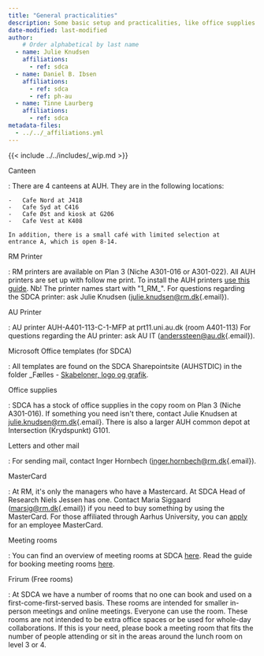 ```yaml
---
title: "General practicalities"
description: Some basic setup and practicalities, like office supplies.
date-modified: last-modified
author:
    # Order alphabetical by last name
  - name: Julie Knudsen
    affiliations: 
      - ref: sdca
  - name: Daniel B. Ibsen
    affiliations: 
      - ref: sdca
      - ref: ph-au
  - name: Tinne Laurberg
    affiliations: 
      - ref: sdca
metadata-files: 
  - ../../_affiliations.yml
---
```


{{< include ../../includes/_wip.md >}}

Canteen

:   There are 4 canteens at AUH. They are in the following locations:

    -   Cafe Nord at J418
    -   Cafe Syd at C416
    -   Cafe Øst and kiosk at G206
    -   Cafe Vest at K408

    In addition, there is a small café with limited selection at
    entrance A, which is open 8-14.

RM Printer

:   RM printers are available on Plan 3 (Niche A301-016 or A301-022). All AUH printers are set up with follow me print. To install the AUH printers [use this guide](https://regionmidtjylland.service-now.com/rmsp?id=kb_article_view&sysparm_article=KB0011923&sys_kb_id=85b9b875879a2e103ef898683cbb35b4). Nb! The printer names start with "1_RM_". For questions
    regarding the SDCA printer: ask Julie Knudsen
    ([julie.knudsen\@rm.dk](mailto:julie.knudsen@rm.dk){.email}).

AU Printer

:   AU printer AUH-A401-113-C-1-MFP at prt11.uni.au.dk (room A401-113)
    For questions regarding the AU printer: ask AU IT
    ([anderssteen@au.dk](mailto:anderssteen@au.dk){.email}).

Microsoft Office templates (for SDCA)

:   All templates are found on the SDCA Sharepointsite (AUHSTDIC) in the folder _Fælles - [Skabeloner, logo og grafik](https://regionmidtjylland.sharepoint.com/:f:/r/sites/AUHSTDIC/Afdeling/_F%C3%A6lles/Skabeloner,%20logo%20og%20grafik?csf=1&web=1&e=UAFA7i).

Office supplies

:   SDCA has a stock of office supplies in the copy room on Plan 3
    (Niche A301-016). If something you need isn't there, contact Julie
    Knudsen at
    [julie.knudsen\@rm.dk](mailto:julie.knudsen@rm.dk){.email}. There is
    also a larger AUH common depot at Intersection (Krydspunkt) G101.

Letters and other mail

:   For sending mail, contact Inger Hornbech
    ([inger.hornbech\@rm.dk](mailto:inger.hornbech@rm.dk){.email}).

MasterCard

:   At RM, it's only the managers who have a Mastercard. At SDCA Head of
    Research Niels Jessen has one. Contact Maria Siggaard
    ([marsig\@rm.dk](mailto:marsig@rm.dk){.email}) if you need to buy
    something by using the MasterCard. For those affiliated through
    Aarhus University, you can
    [apply](https://medarbejdere.au.dk/en/administration/finance/travel-booking/policy-for-credit-card-at-aarhus-university/)
    for an employee MasterCard.

Meeting rooms

:   You can find an overview of meeting rooms at SDCA
    [here](https://auh.intranet.rm.dk/om-auh/afdelinger/afdelinger-s-a/steno-diabetes-center-aarhus/forum/plantegninger-indretning/).
    Read the guide for booking meeting rooms
    [here](/support/booking-rooms/index.md).

Frirum (Free rooms)

:   At SDCA we have a number of rooms that no one can book and used on a
    first-come-first-served basis. These rooms are intended for smaller
    in-person meetings and online meetings. Everyone can use the room.
    These rooms are not intended to be extra office spaces or be used
    for whole-day collaborations. If this is your need, please book a
    meeting room that fits the number of people attending or sit in the
    areas around the lunch room on level 3 or 4.

